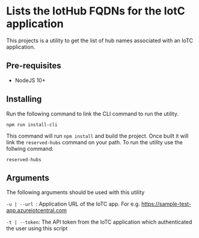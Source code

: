 # Lists the IotHub FQDNs for the IotC application 
This projects is a utility to get the list of hub names associated with an IoTC application.

## Pre-requisites
- NodeJS 10+

## Installing
Run the following command to link the CLI command to run the utility.

```npm run install-cli```

This command will run ```npm install``` and build the project. Once built it will link the ```reserved-hubs``` command on your path. To run the utility use the follwing command:

```reserved-hubs```

## Arguments
The following arguments should be used with this utility

```-u | --url ```: Application URL of the IoTC app. For e.g. https://sample-test-app.azureiotcentral.com

``` -t | --token ```: The API token from the IoTC application which authenticated the user using this script
